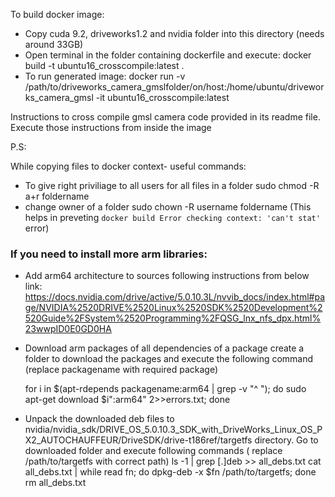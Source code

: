 
To build docker image:

- Copy cuda 9.2, driveworks1.2 and nvidia folder into this directory (needs around 33GB) 
- Open terminal in the folder containing dockerfile and execute:
    docker build -t ubuntu16_crosscompile:latest .
- To run generated image:
    docker run -v /path/to/driveworks_camera_gmslfolder/on/host:/home/ubuntu/driveworks_camera_gmsl -it ubuntu16_crosscompile:latest

Instructions to cross compile gmsl camera code provided in its readme file. Execute those instructions from inside the image

P.S:

While copying files to docker context- useful commands:
- To give right priviliage to all users for all files in a folder
    sudo chmod -R a+r foldername
- change owner of a folder
    sudo chown -R username foldername
(This helps in preveting `docker build Error checking context: 'can't stat'` error)

### If you need to install more arm libraries:
- Add arm64 architecture to sources following instructions from below link:
https://docs.nvidia.com/drive/active/5.0.10.3L/nvvib_docs/index.html#page/NVIDIA%2520DRIVE%2520Linux%2520SDK%2520Development%2520Guide%2FSystem%2520Programming%2FQSG_lnx_nfs_dpx.html%23wwpID0E0GD0HA

- Download arm packages of all dependencies of a package
create a folder to download the packages and execute the following command (replace packagename with required package)

    for i in $(apt-rdepends packagename:arm64  | grep -v "^ "); do sudo apt-get download $i":arm64" 2>>errors.txt; done

- Unpack the downloaded deb files to  nvidia/nvidia_sdk/DRIVE_OS_5.0.10.3_SDK_with_DriveWorks_Linux_OS_PX2_AUTOCHAUFFEUR/DriveSDK/drive-t186ref/targetfs directory. Go to downloaded folder and execute following commands ( replace /path/to/targetfs with correct path)
    ls -1 | grep [.]deb >> all_debs.txt
    cat all_debs.txt | while read fn; do dpkg-deb -x $fn /path/to/targetfs; done
    rm all_debs.txt